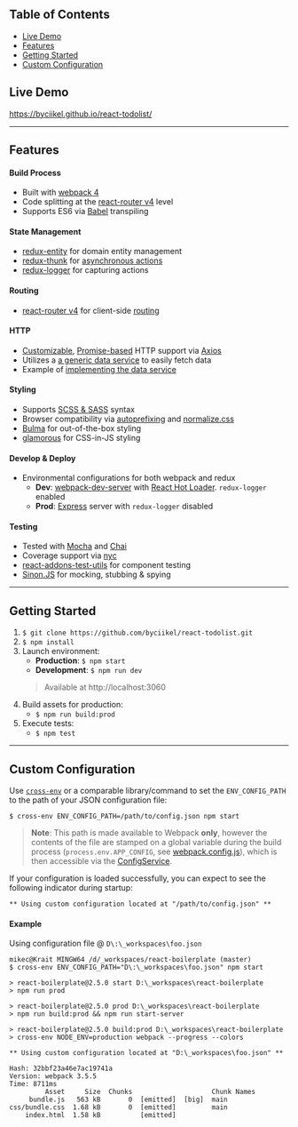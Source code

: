 ## Table of Contents

- [Live Demo](#live-demo)
- [Features](#features)
- [Getting Started](#getting-started)
- [Custom Configuration](#custom-config)

## <a id="live-demo">Live Demo</a>

 https://byciikel.github.io/react-todolist/
 
----

## <a id="features">Features</a>

#### Build Process
 * Built with [webpack 4](https://webpack.js.org/configuration/)
 * Code splitting at the [react-router v4](https://github.com/reactjs/react-router) level
 * Supports ES6 via [Babel](https://babeljs.io/) transpiling 

#### State Management
* [redux-entity](https://github.com/mikechabot/redux-entity) for domain entity management
* [redux-thunk](https://github.com/gaearon/redux-thunk) for [asynchronous actions](https://github.com/mikechabot/react-boilerplate/blob/master/src/redux/actions/thunks.js#L6)
* [redux-logger](https://github.com/theaqua/redux-logger) for capturing actions

#### Routing
* [react-router v4](https://github.com/reactjs/react-router) for client-side [routing](https://github.com/mikechabot/react-boilerplate/blob/master/src/Root.jsx#L5)

#### HTTP
* [Customizable](https://github.com/mikechabot/react-boilerplate/blob/master/src/services/data/ajax-service.js#L8), [Promise-based](https://developer.mozilla.org/en-US/docs/Web/JavaScript/Reference/Global_Objects/Promise) HTTP support via [Axios](https://github.com/mzabriskie/axios)
* Utilizes a [a generic data service](https://github.com/mikechabot/react-boilerplate/blob/master/src/services/data/data-access-service.js#L48) to easily fetch data
* Example of [implementing the data service](https://github.com/mikechabot/react-boilerplate/blob/master/src/services/domain/example-domain-service.js#L17)

#### Styling
* Supports [SCSS & SASS](http://sass-lang.com/) syntax
* Browser compatibility via [autoprefixing](https://github.com/postcss/autoprefixer) and [normalize.css](https://necolas.github.io/normalize.css/)
* [Bulma](https://bulma.io/documentation/overview/start/) for out-of-the-box styling
* [glamorous](https://glamorous.rocks) for CSS-in-JS styling

#### Develop & Deploy
* Environmental configurations for both webpack and redux
  * **Dev**: [webpack-dev-server](https://webpack.js.org/configuration/dev-server/) with [React Hot Loader](http://gaearon.github.io/react-hot-loader/). `redux-logger` enabled
  * **Prod**: [Express](http://expressjs.com/) server with `redux-logger` disabled

#### Testing
* Tested with [Mocha](https://mochajs.org/) and [Chai](http://chaijs.com/)
* Coverage support via [nyc](https://istanbul.js.org)
* [react-addons-test-utils](https://facebook.github.io/react/docs/test-utils.html) for component testing
* [Sinon.JS](http://sinonjs.org/) for mocking, stubbing & spying

----

## <a id="getting-started">Getting Started</a>

1. `$ git clone https://github.com/byciikel/react-todolist.git`
2. `$ npm install`
3. Launch environment:
   *  **Production**: `$ npm start`
   *  **Development**: `$ npm run dev`   
   > Available at http://localhost:3060
4. Build assets for production:
   * `$ npm run build:prod`
5. Execute tests:
   * `$ npm test`

----

## <a id="custom-config">Custom Configuration</a>

Use [`cross-env`](https://github.com/kentcdodds/cross-env) or a comparable library/command to set the `ENV_CONFIG_PATH` to the path of your JSON configuration file:

`$ cross-env ENV_CONFIG_PATH=/path/to/config.json npm start`

> **Note**: This path is made available to Webpack **only**, however the contents of the file are stamped on a global variable during the build process (`process.env.APP_CONFIG`, see [webpack.config.js](https://github.com/mikechabot/react-boilerplate/blob/master/webpack.config.js#L44)), which is then accessible via the [ConfigService](https://github.com/mikechabot/react-boilerplate/blob/master/src/services/common/config-service.js#L8).

If your configuration is loaded successfully, you can expect to see the following indicator during startup:

```
** Using custom configuration located at "/path/to/config.json" **
```

#### Example

Using configuration file @ `D\:\_workspaces\foo.json`

    mikec@Krait MINGW64 /d/_workspaces/react-boilerplate (master)
    $ cross-env ENV_CONFIG_PATH="D\:\_workspaces\foo.json" npm start

    > react-boilerplate@2.5.0 start D:\_workspaces\react-boilerplate
    > npm run prod

    > react-boilerplate@2.5.0 prod D:\_workspaces\react-boilerplate
    > npm run build:prod && npm run start-server

    > react-boilerplate@2.5.0 build:prod D:\_workspaces\react-boilerplate
    > cross-env NODE_ENV=production webpack --progress --colors

    ** Using custom configuration located at "D:\_workspaces\foo.json" **

    Hash: 32bbf23a46e7ac19741a
    Version: webpack 3.5.5
    Time: 8711ms
             Asset     Size  Chunks                    Chunk Names
         bundle.js   563 kB       0  [emitted]  [big]  main
    css/bundle.css  1.68 kB       0  [emitted]         main
        index.html  1.58 kB          [emitted]

